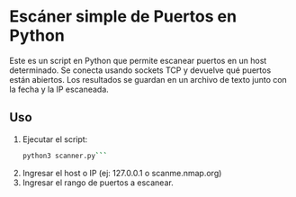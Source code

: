 # Escáner simple de Puertos en Python

Este es un script en Python que permite escanear puertos en un host determinado.
Se conecta usando sockets TCP y devuelve qué puertos están abiertos.
Los resultados se guardan en un archivo de texto junto con la fecha y la IP escaneada.

## Uso
1. Ejecutar el script:
	```bash
	python3 scanner.py```
2. Ingresar el host o IP (ej: 127.0.0.1 o scanme.nmap.org)
3. Ingresar el rango de puertos a escanear.
